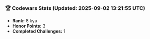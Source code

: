 ### 🏆 Codewars Stats (Updated: 2025-09-02 13:21:55 UTC)

- **Rank:** 8 kyu
- **Honor Points:** 3
- **Completed Challenges:** 1
